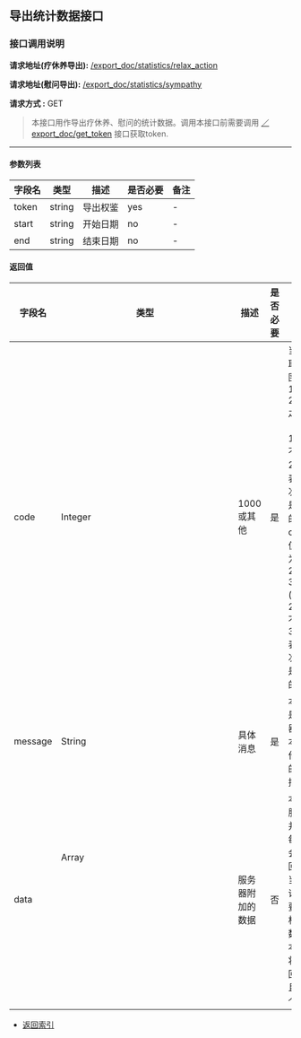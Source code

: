 ## 导出统计数据接口

### 接口调用说明

__请求地址(疗休养导出):__ [/export_doc/statistics/relax_action](#)

__请求地址(慰问导出):__ [/export_doc/statistics/sympathy](#)

__请求方式 :__ GET

> 本接口用作导出疗休养、慰问的统计数据。调用本接口前需要调用 [／export_doc/get_token](./get_token.md) 接口获取token.

--------------------------------------

#### 参数列表

|字段名|类型|描述|是否必要|备注|
|-|-|-|-|-|
|token|string|导出权鉴|yes|-|
|start|string|开始日期|no|-|
|end|string|结束日期|no|-|


#### 返回值

|字段名|类型|描述|是否必要|备注|
|-|-|-|-|-|
|code|Integer|1000 或其他|是|当code取值范围为 1000 - 2000 之间时（包含1000, 不包含2000）表示此次操作是成功的。当code取值范围为 2000 - 3000 (包含2000, 不包含3000)表示此次操作是失败的|
|message|String|具体消息|是|本字段是服务器对于本次操作结果的消息描述|
|data|Array<Object>|服务器附加的数据|否|本字段服务器并不是每次都会返回，大当每次请求需要返回相应的数据时本字段将会返回，并且是一个数组|



* [返回索引](../readme.md)
